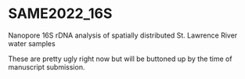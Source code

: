 # SAME2022_16S
Nanopore 16S rDNA analysis of spatially distributed St. Lawrence River water samples

These are pretty ugly right now but will be buttoned up by the time of manuscript submission.
